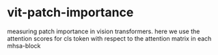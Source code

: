 # vit-patch-importance
measuring patch importance in vision transformers. here we use the attention scores for cls token with respect to the attention matrix in each mhsa-block